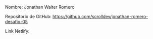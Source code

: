 
Nombre: Jonathan Walter Romero

Repositorio de GitHub: https://github.com/scrolldev/jonathan-romero-desafio-05

Link Netlify: 

